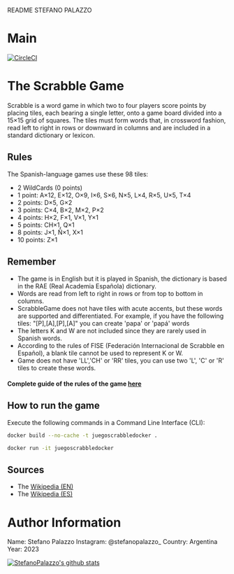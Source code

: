 README
STEFANO PALAZZO

# Main
[![CircleCI](https://dl.circleci.com/status-badge/img/gh/um-computacion-tm/scrabble-2023-StefanoPalazzo/tree/main.svg?style=svg)](https://dl.circleci.com/status-badge/redirect/gh/um-computacion-tm/scrabble-2023-StefanoPalazzo/tree/main)


# The Scrabble Game
Scrabble is a word game in which two to four players score points by placing tiles, each bearing a single letter, onto a game board divided into a 15×15 grid of squares. The tiles must form words that, in crossword fashion, read left to right in rows or downward in columns and are included in a standard dictionary or lexicon. 

## Rules

The Spanish-language games use these 98 tiles:

- 2 WildCards (0 points)
- 1 point: A×12, E×12, O×9, I×6, S×6, N×5, L×4, R×5, U×5, T×4
- 2 points: D×5, G×2
- 3 points: C×4, B×2, M×2, P×2
- 4 points: H×2, F×1, V×1, Y×1
- 5 points: CH×1, Q×1
- 8 points: J×1,  Ñ×1, X×1
- 10 points: Z×1

## Remember

- The game is in English but it is played in Spanish, the dictionary is based in the RAE (Real Academia Española) dictionary.
- Words are read from left to right in rows or from top to bottom in columns.
- ScrabbleGame does not have tiles with acute accents, but these words are supported and differentiated. For example, if you have the following tiles:
        "[P],[A],[P],[A]"
    you can create 'papa' or 'papá' words
- The letters K and W are not included since they are rarely used in Spanish words.
- According to the rules of FISE (Federación Internacional de Scrabble en Español), a blank tile cannot be used to represent K or W.
- Game does not have 'LL','CH' or 'RR' tiles, you can use two 'L', 'C' or 'R' tiles to create these words.

#### Complete guide of the rules of the game [here](https://service.mattel.com/instruction_sheets/51280.pdf)

## How to run the game

Execute the following commands in a Command Line Interface (CLI):


```bash
docker build --no-cache -t juegoscrabbledocker .

```

```bash
docker run -it juegoscrabbledocker
```

## Sources
- The [Wikipedia (EN)](https://en.wikipedia.org/wiki/Scrabble)
- The [Wikipedia (ES)](https://es.wikipedia.org/wiki/Scrabble)

# Author Information

Name: Stefano Palazzo
Instagram: @stefanopalazzo_
Country: Argentina
Year: 2023

[![StefanoPalazzo's github stats](https://github-readme-stats.vercel.app/api?username=StefanoPalazzo&theme=blue-green)](https://github.com/um-computacion-tm/scrabble-2023-StefanoPalazzo)
